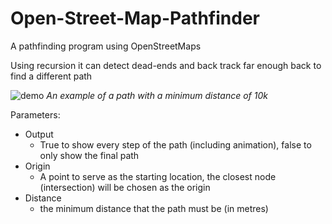 # Open-Street-Map-Pathfinder
A pathfinding program using OpenStreetMaps

Using recursion it can detect dead-ends and back track far enough back to find a different path

![demo](animation.gif)
*An example of a path with a minimum distance of 10k*


Parameters:
 - Output
    - True to show every step of the path (including animation), false to only show the final path
 - Origin
    - A point to serve as the starting location, the closest node (intersection) will be chosen as the origin
 - Distance
    - the minimum distance that the path must be (in metres)

